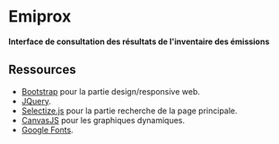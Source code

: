 Emiprox
=======

**Interface de consultation des résultats de l'inventaire des émissions**  

Ressources
---------
* [Bootstrap] pour la partie design/responsive web.
* [JQuery].
* [Selectize.js] pour la partie recherche de la page principale.
* [CanvasJS] pour les graphiques dynamiques.
* [Google Fonts].


[Bootstrap]: http://getbootstrap.com/
[JQuery]: http://jquery.com/
[Selectize.js]: http://brianreavis.github.io/selectize.js/
[CanvasJS]: http://canvasjs.com/
[Google Fonts]: http://www.google.com/fonts
